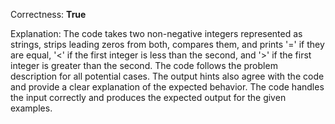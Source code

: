 Correctness: **True**

Explanation: 
The code takes two non-negative integers represented as strings, strips leading zeros from both, compares them, and prints '=' if they are equal, '<' if the first integer is less than the second, and '>' if the first integer is greater than the second. The code follows the problem description for all potential cases. The output hints also agree with the code and provide a clear explanation of the expected behavior. The code handles the input correctly and produces the expected output for the given examples.
